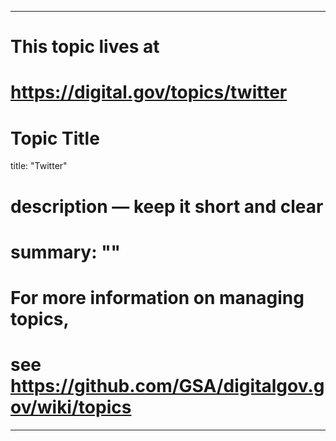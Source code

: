 
---
# This topic lives at
# https://digital.gov/topics/twitter

# Topic Title
title: "Twitter"

# description — keep it short and clear
# summary: ""


# For more information on managing topics,
# see https://github.com/GSA/digitalgov.gov/wiki/topics
---